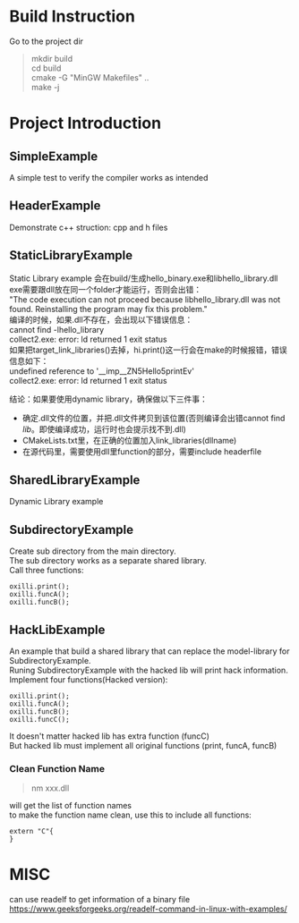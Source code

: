 
# Build Instruction
Go to the project dir  
> mkdir build  
> cd build  
> cmake -G "MinGW Makefiles" ..  
> make -j 
  
# Project Introduction
## SimpleExample
A simple test to verify the compiler works as intended

## HeaderExample
Demonstrate c++ struction: cpp and h files  


## StaticLibraryExample
Static Library example
会在build/生成hello_binary.exe和libhello_library.dll  
exe需要跟dll放在同一个folder才能运行，否则会出错：  
"The code execution can not proceed because libhello_library.dll was not found. Reinstalling the program may fix this problem."  
编译的时候，如果.dll不存在，会出现以下错误信息：  
cannot find -lhello_library  
collect2.exe: error: ld returned 1 exit status  
如果把target_link_libraries()去掉，hi.print()这一行会在make的时候报错，错误信息如下：  
undefined reference to '__imp__ZN5Hello5printEv'  
collect2.exe: error: ld returned 1 exit status  

结论：如果要使用dynamic library，确保做以下三件事：
- 确定.dll文件的位置，并把.dll文件拷贝到该位置(否则编译会出错cannot find *lib*。即使编译成功，运行时也会提示找不到.dll)   
- CMakeLists.txt里，在正确的位置加入link_libraries(dllname)  
- 在源代码里，需要使用dll里function的部分，需要include headerfile  


## SharedLibraryExample
Dynamic Library example


## SubdirectoryExample
Create sub directory from the main directory.  
The sub directory works as a separate shared library.  
Call three functions:  
```
oxilli.print();
oxilli.funcA();
oxilli.funcB();
```


## HackLibExample  
An example that build a shared library that can replace the model-library for SubdirectoryExample.  
Runing SubdirectoryExample with the hacked lib will print hack information.  
Implement four functions(Hacked version):  
```
oxilli.print();
oxilli.funcA();
oxilli.funcB();
oxilli.funcC();
```
It doesn't matter hacked lib has extra function (funcC)  
But hacked lib must implement all original functions (print, funcA, funcB)

### Clean Function Name
> nm xxx.dll

will get the list of function names  
to make the function name clean, use this to include all functions:  
```
extern "C"{
}
```

# MISC
can use readelf to get information of a binary file  
https://www.geeksforgeeks.org/readelf-command-in-linux-with-examples/  


